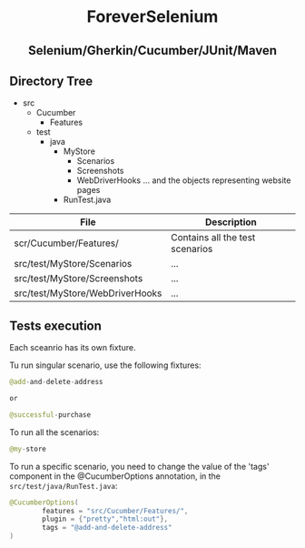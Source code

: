 <h1 align="center">ForeverSelenium</h1>
<h2 align="center">Selenium/Gherkin/Cucumber/JUnit/Maven</h2>


## Directory Tree

  - src
    - Cucumber
      - Features
    - test
      - java
        - MyStore
          - Scenarios 
          - Screenshots
          - WebDriverHooks
          ... and the objects representing website pages
        - RunTest.java





| File | Description |
| ------ | ------ |
| scr/Cucumber/Features/ | Contains all the test scenarios |
| src/test/MyStore/Scenarios| ... |
| src/test/MyStore/Screenshots| ... |
| src/test/MyStore/WebDriverHooks| ... |

## Tests execution

Each sceanrio has its own fixture.

Tu run singular scenario, use the following fixtures:
```java
@add-and-delete-address

or

@successful-purchase
```

To run all the scenarios:
```java
@my-store
```

To run a specific scenario, you need to change the value of the 'tags' component in the @CucumberOptions annotation, in the ```src/test/java/RunTest.java```:

```java
@CucumberOptions(
        features = "src/Cucumber/Features/",
        plugin = {"pretty","html:out"},
        tags = "@add-and-delete-address"
)
```
